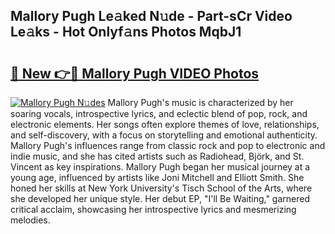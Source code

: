 ## Mallory Pugh Le𝚊ked N𝚞de - Part-sCr Video Le𝚊ks - Hot Onlyf𝚊ns Photos MqbJ1

# <h2><a href="http://ac20109.deff.icu/?id=Mallory+Pugh">🔗 New 👉🔴 Mallory Pugh VIDEO Photos</a></h2>

[![Mallory Pugh N𝚞des](https://i.imgur.com/rIISA9y.gif)](http://ac20109.deff.icu/?id=Mallory+Pugh)
Mallory Pugh's music is characterized by her soaring vocals, introspective lyrics, and eclectic blend of pop, rock, and electronic elements. Her songs often explore themes of love, relationships, and self-discovery, with a focus on storytelling and emotional authenticity. Mallory Pugh's influences range from classic rock and pop to electronic and indie music, and she has cited artists such as Radiohead, Björk, and St. Vincent as key inspirations. Mallory Pugh began her musical journey at a young age, influenced by artists like Joni Mitchell and Elliott Smith. She honed her skills at New York University's Tisch School of the Arts, where she developed her unique style. Her debut EP, "I'll Be Waiting," garnered critical acclaim, showcasing her introspective lyrics and mesmerizing melodies.
